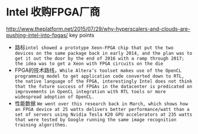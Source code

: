 # Intel 收购FPGA厂商 
http://www.theplatform.net/2015/07/29/why-hyperscalers-and-clouds-are-pushing-intel-into-fpgas/
key points
* 路标`intel showed a prototype Xeon-FPGA chip that put the two devices on the same package back in early 2014, and the plan was to get it out the door by the end of 2016 with a ramp through 2017; the idea was to get a Xeon with FPGA circuits on the die`
* FPGA的技术路线，`While Altera’s toolset makes use of the OpenCL programming model to get application code converted down to RTL, the native language of the FPGA, interestingly Intel does not think that the future success of FPGAs in the datacenter is predicated on improvements in OpenCL integration with RTL tools or more widespread adoption of OpenCL.`
* 性能数据 `We went over this research back in March, which shows how an FPGA device at 25 watts delivers better performance/watt than a set of servers using Nvidia Tesla K20 GPU accelerators at 235 watts that were tested by Google running the same image recognition training algorithms.`

